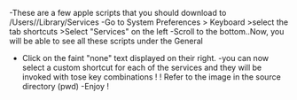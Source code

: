 -These are a few apple scripts that you should download to /Users/<user>/Library/Services
-Go to System Preferences > Keyboard >select the tab shortcuts >Select "Services" on the left
-Scroll to the bottom..Now, you will be able to see all these scripts under the General
- Click on the faint "none" text displayed on their right.
-you can now select a custom shortcut for each of the services and they will be invoked with tose key combinations ! !
Refer to the image in the source directory (pwd)
-Enjoy !
